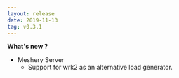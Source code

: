 ```yaml
---
layout: release
date: 2019-11-13
tag: v0.3.1
---
```


**What's new ?**

- Meshery Server
  - Support for wrk2 as an alternative load generator.

